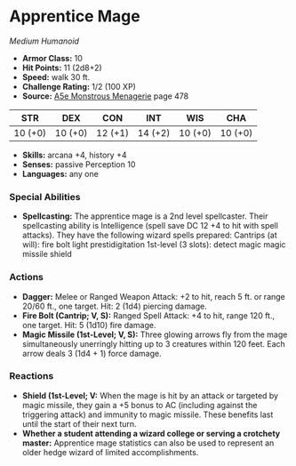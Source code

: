 # Apprentice Mage

*Medium* *Humanoid*

- **Armor Class:** 10
- **Hit Points:** 11 (2d8+2)
- **Speed:** walk 30 ft.
- **Challenge Rating:** 1/2 (100 XP)
- **Source:** [A5e Monstrous Menagerie](https://enpublishingrpg.com/products/level-up-monstrous-menagerie-a5e) page 478

| STR | DEX | CON | INT | WIS | CHA |
| --- | --- | --- | --- | --- | --- |
| 10 (+0) | 10 (+0) | 12 (+1) | 14 (+2) | 10 (+0) | 10 (+0) |

- **Skills:** arcana +4, history +4
- **Senses:** passive Perception 10
- **Languages:** any one

### Special Abilities

- **Spellcasting:** The apprentice mage is a 2nd level spellcaster. Their spellcasting ability is Intelligence (spell save DC 12
 +4 to hit with spell attacks). They have the following wizard spells prepared:
 Cantrips (at will): fire bolt
 light
 prestidigitation
 1st-level (3 slots): detect magic
 magic missile
 shield

### Actions

- **Dagger:** Melee or Ranged Weapon Attack: +2 to hit, reach 5 ft. or range 20/60 ft., one target. Hit: 2 (1d4) piercing damage.
- **Fire Bolt (Cantrip; V, S):** Ranged Spell Attack: +4 to hit, range 120 ft., one target. Hit: 5 (1d10) fire damage.
- **Magic Missile (1st-Level; V, S):** Three glowing arrows fly from the mage simultaneously  unerringly hitting up to 3 creatures within 120 feet. Each arrow deals 3 (1d4 + 1) force damage.

### Reactions

- **Shield (1st-Level; V:** When the mage is hit by an attack or targeted by magic missile, they gain a +5 bonus to AC (including against the triggering attack) and immunity to magic missile. These benefits last until the start of their next turn.
- **Whether a student attending a wizard college or serving a crotchety master:** Apprentice mage statistics can also be used to represent an older hedge wizard of limited accomplishments.


